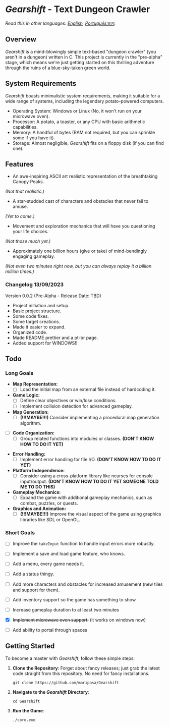 # *Gearshift* - Text Dungeon Crawler

_Read this in other languages: [English](README.md), [Português🇧🇷](README.br.md)._

## Overview

*Gearshift* is a mind-blowingly simple text-based "dungeon crawler" (you aren't in a dungeon) written in C. This project is currently in the "pre-alpha" stage, which means we're just getting started on this thrilling adventure through the ruins of a blue-sky-taken green world.

## System Requirements

*Gearshift* boasts minimalistic system requirements, making it suitable for a wide range of systems, including the legendary potato-powered computers.

- Operating System: Windows or Linux (No, it won't run on your microwave oven).
- Processor: A potato, a toaster, or any CPU with basic arithmetic capabilities.
- Memory: A handful of bytes (RAM not required, but you can sprinkle some if you have it).
- Storage: Almost negligible, *Gearshift* fits on a floppy disk (if you can find one).

## Features

- An awe-inspiring ASCII art realistic representation of the breathtaking Canopy Peaks.

*(Not that realistic.)*
- A star-studded cast of characters and obstacles that never fail to amuse. 

*(Yet to come.)*
- Movement and exploration mechanics that will have you questioning your life choices.

*(Not those much yet.)*
- Approximately one billion hours (give or take) of mind-bendingly engaging gameplay.

*(Not even two minutes right now, but you can always replay it a billion million times.)*

### Changelog 13/09/2023
Version 0.0.2 (Pre-Alpha - Release Date: TBD)
- Project initiation and setup.
- Basic project structure.
- Some code fixes.
- Some target creations.
- Made it easier to expand.
- Organized code.
- Made README prettier and a pt-br page.
- Added support for WINDOWS!!

## Todo

### **Long Goals**

- **Map Representation:**
  - [ ] Load the initial map from an external file instead of hardcoding it.

- **Game Logic:**
  - [ ] Define clear objectives or win/lose conditions.
  - [ ] Implement collision detection for advanced gameplay.
  
- **Map Generation:**
  - [ ] **(!!!MAYBE!!!)** Consider implementing a procedural map generation algorithm.
  
- [ ] **Code Organization:**
  - [ ] Group related functions into modules or classes. **(DON'T KNOW HOW TO DO IT YET)**

- **Error Handling:**
  - [ ] Implement error handling for file I/O. **(DON'T KNOW HOW TO DO IT YET)**
  
- **Platform Independence:**
  - [ ] Consider using a cross-platform library like ncurses for console input/output. **(DON'T KNOW HOW TO DO IT YET SOMEONE TOLD ME TO DO THIS)**

- **Gameplay Mechanics:**
  - [ ] Expand the game with additional gameplay mechanics, such as combat, puzzles, or quests.
  
- **Graphics and Animation:**
  - [ ] **(!!!MAYBE!!!)** Improve the visual aspect of the game using graphics libraries like SDL or OpenGL.

### Short Goals

- [ ] Improve the `takeInput` function to handle input errors more robustly.
- [ ] Implement a save and load game feature, who knows.

- [ ] Add a menu, every game needs it.

- [ ] Add a status thingy.

- [ ] Add more characters and obstacles for increased amusement (new tiles and support for them).

- [ ] Add inventory support so the game has something to show

- [ ] Increase gameplay duration to at least two minutes

- [x] ~~Implement microwave oven support.~~ (it works on windows now)

- [ ] Add ability to portal through spaces

## Getting Started

To become a master with *Gearshift*, follow these simple steps:

1. **Clone the Repository**: Forget about fancy releases; just grab the latest code straight from this repository. No need for fancy installations.

    ```shell
    git clone https://github.com/maripasa/Gearshift
    ```

2. **Navigate to the *Gearshift* Directory**:

    ```shell
    cd Gearshift
    ```

3. **Run the Game**:

    ```shell
    ./core.exe
    ```
